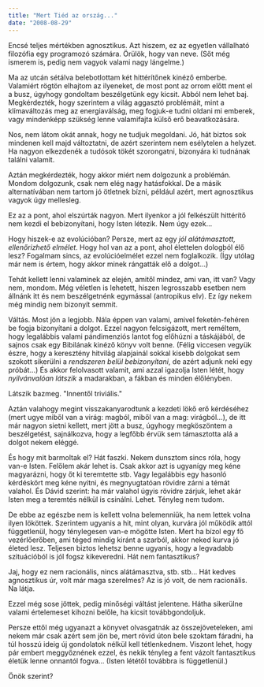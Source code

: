 ```yaml
---
title: "Mert Tiéd az ország..."
date: "2008-08-29"
---
```


Encsé teljes mértékben agnosztikus. Azt hiszem, ez az egyetlen vállalható filozófia egy programozó számára. Örülök, hogy van neve. (Sőt még ismerem is, pedig nem vagyok valami nagy lángelme.)

Ma az utcán sétálva belebotlottam két hittérítőnek kinéző emberbe. Valamiért rögtön elhajtom az ilyeneket, de most pont az orrom előtt ment el a busz, úgyhogy gondoltam beszélgetünk egy kicsit. Abból nem lehet baj. Megkérdezték, hogy szerintem a világ aggasztó problémáit, mint a klímaváltozás meg az energiaválság, meg fogjuk-e tudni oldani mi emberek, vagy mindenképp szükség lenne valamifajta külső erő beavatkozására.

Nos, nem látom okát annak, hogy ne tudjuk megoldani. Jó, hát biztos sok mindenen kell majd változtatni, de azért szerintem nem esélytelen a helyzet. Ha nagyon elkezdenék a tudósok tökét szorongatni, bizonyára ki tudnának találni valamit.

Aztán megkérdezték, hogy akkor miért nem dolgozunk a problémán. Mondom dolgozunk, csak nem elég nagy hatásfokkal. De a másik alternatívában nem tartom jó ötletnek bízni, például azért, mert agnosztikus vagyok úgy mellesleg.

Ez az a pont, ahol elszúrták nagyon. Mert ilyenkor a jól felkészült hittérítő nem kezdi el bebizonyítani, hogy Isten létezik. Nem úgy ezek...

Hogy hiszek-e az evolúcióban? Persze, mert az egy _jól alátámasztott, ellenőrizhető elmélet_. Hogy hol van az a pont, ahol élettelen dologból élő lesz? Fogalmam sincs, az evolúcióelmélet ezzel nem foglalkozik. (Így utólag már nem is értem, hogy akkor minek rángatták elő a dolgot...)

Tehát kellett lenni valaminek az elején, amitől mindez, ami van, itt van? Vagy nem, mondom. Még véletlen is lehetett, hiszen legrosszabb esetben nem állnánk itt és nem beszélgetnénk egymással (antropikus elv). Ez így nekem még mindig nem bizonyít semmit.

Váltás. Most jön a legjobb. Nála éppen van valami, amivel feketén-fehéren be fogja bizonyítani a dolgot. Ezzel nagyon felcsigázott, mert reméltem, hogy legalábbis valami pándimenziós lantot fog előhúzni a táskájából, de sajnos csak egy Bibilának kinéző könyv volt benne. (Félig viccesen vegyük észre, hogy a keresztény hitvilág alapjainál sokkal kisebb dolgokat sem szokott sikerülni a _rendszeren belül bebizonyítani_, de azért adjunk neki egy próbát...) És akkor felolvasott valamit, ami azzal igazolja Isten létét, hogy _nyilvánvalóan látszik_ a madarakban, a fákban és minden élőlényben.

Látszik bazmeg. "Innentől triviális."

Aztán valahogy megint visszakanyarodtunk a kezdeti lökő erő kérdéséhez (mert ugye miből van a virág: magból, miből van a mag: virágból...), de itt már nagyon sietni kellett, mert jött a busz, úgyhogy megköszöntem a beszélgetést, sajnálkozva, hogy a legfőbb érvük sem támasztotta alá a dolgot nekem eléggé.

És hogy mit barmoltak el? Hát faszki. Nekem dunsztom sincs róla, hogy van-e Isten. Felőlem akár lehet is. Csak akkor azt is ugyanígy meg kéne magyarázni, hogy őt ki teremtette stb. Vagy legalábbis egy hasonló kérdéskört meg kéne nyitni, és megnyugtatóan rövidre zárni a témát valahol. És Dávid szerint: ha már valahol úgyis rövidre zárjuk, lehet akár Isten meg a teremtés nélkül is csinálni. Lehet. Tényleg nem tudom.

De ebbe az egészbe nem is kellett volna belemenniük, ha nem lettek volna ilyen lököttek. Szerintem ugyanis a hit, mint olyan, kurvára jól működik attól függetlenül, hogy ténylegesen van-e mögötte Isten. Mert ha bízol egy fő vezérlőerőben, ami téged mindig kiránt a szarból, akkor neked kurva jó életed lesz. Teljesen biztos lehetsz benne ugyanis, hogy a legvadabb szituációból is jól fogsz kikeveredni. Hát nem fantasztikus?

Jaj, hogy ez nem racionális, nincs alátámasztva, stb. stb... Hát kedves agnosztikus úr, volt már maga szerelmes? Az is jó volt, de nem racionális. Na látja.

Ezzel még sose jöttek, pedig minőségi váltást jelentene. Hátha sikerülne valami értelemeset kihozni belőle, ha kicsit továbbgondoljuk.

Persze ettől még ugyanazt a könyvet olvasgatnák az összejöveteleken, ami nekem már csak azért sem jön be, mert rövid úton bele szoktam fáradni, ha túl hosszú ideig új gondolatok nélkül kell tétlenkednem. Viszont lehet, hogy pár embert meggyőznének ezzel, és nekik tényleg a fent vázolt fantasztikus életük lenne onnantól fogva... (Isten lététől továbbra is függetlenül.)

Önök szerint?

